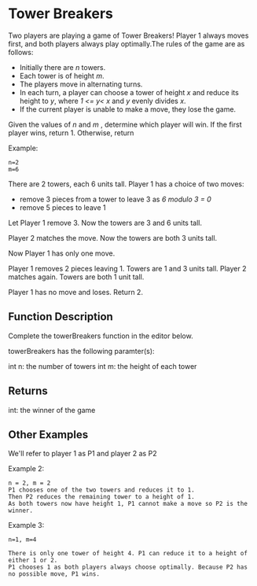 # Tower Breakers

Two players are playing a game of Tower Breakers! Player 1 always moves first, and both players always play
optimally.The
rules of the game are as follows:

- Initially there are _n_ towers.
- Each tower is of height _m_.
- The players move in alternating turns.
- In each turn, a player can choose a tower of height _x_ and reduce its height to _y_, where _1 <= y< x_ and _y_ evenly
  divides _x_.
- If the current player is unable to make a move, they lose the game.

Given the values of _n_ and _m_ , determine which player will win. If the first player wins, return 1. Otherwise, return

Example:

```
n=2
m=6
```

There are 2 towers, each 6 units tall. Player 1 has a choice of two moves:

- remove 3 pieces from a tower to leave 3 as _6 modulo 3 = 0_
- remove 5 pieces to leave 1

Let Player 1 remove 3. Now the towers are 3 and 6 units tall.

Player 2 matches the move. Now the towers are both 3 units tall.

Now Player 1 has only one move.

Player 1 removes 2 pieces leaving 1. Towers are 1 and 3 units tall.
Player 2 matches again. Towers are both 1 unit tall.

Player 1 has no move and loses. Return 2.

## Function Description

Complete the towerBreakers function in the editor below.

towerBreakers has the following paramter(s):

int n: the number of towers
int m: the height of each tower

## Returns

int: the winner of the game

## Other Examples

We'll refer to player 1 as P1 and player 2 as P2

Example 2:

```
n = 2, m = 2
P1 chooses one of the two towers and reduces it to 1. 
Then P2 reduces the remaining tower to a height of 1. 
As both towers now have height 1, P1 cannot make a move so P2 is the winner.
```

Example 3:

```
n=1, m=4

There is only one tower of height 4. P1 can reduce it to a height of either 1 or 2. 
P1 chooses 1 as both players always choose optimally. Because P2 has no possible move, P1 wins.
```
